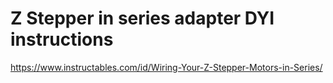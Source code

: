 # Z Stepper in series adapter DYI instructions
https://www.instructables.com/id/Wiring-Your-Z-Stepper-Motors-in-Series/



